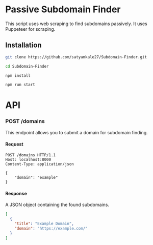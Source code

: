 # Passive Subdomain Finder

This script uses web scraping to find subdomains passively.
It uses Puppeteer for scraping.

## Installation

```sh
git clone https://github.com/satyamkale27/Subdomain-Finder.git
```

```sh
cd Subdomain-Finder
```

```sh
npm install
```

```sh
npm run start
```

# API

### POST /domains

This endpoint allows you to submit a domain for subdomain finding.

#### Request

```http
POST /domains HTTP/1.1
Host: localhost:8000
Content-Type: application/json

{
    "domain": "example"
}
```

#### Response

A JSON object containing the found subdomains.

```json
[
  {
    "title": "Example Domain",
    "domain": "https://example.com/"
  }
]
```

